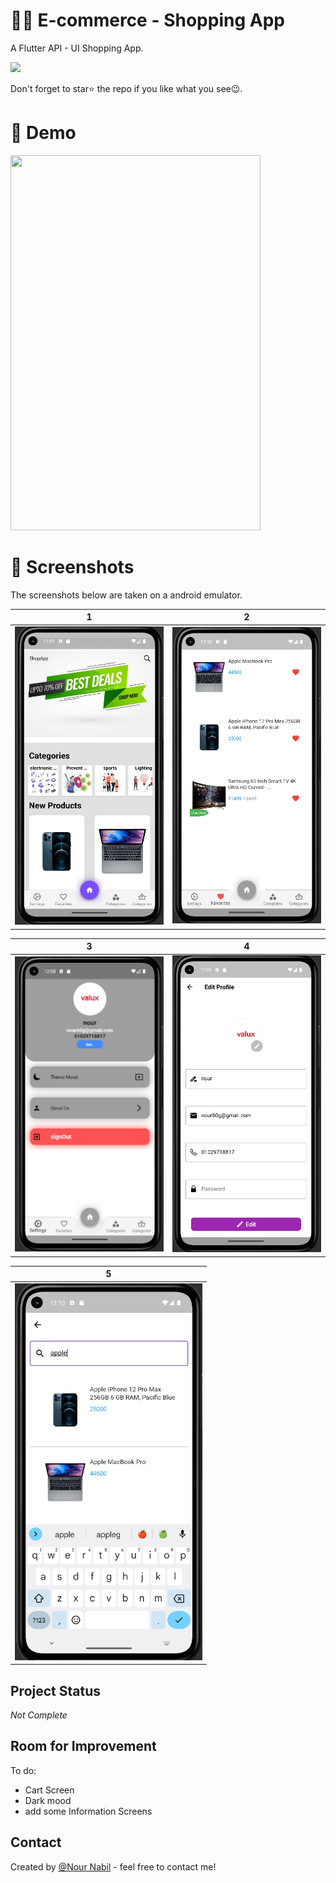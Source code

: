 # 🛒🛒 E-commerce - Shopping  App

A Flutter API - UI Shopping App.


<a href="https://drive.google.com/file/d/1nL3srKQ5wAv_8JYOZ_Zg95e-d3BuZ9V1/view?usp=sharing"><img src="https://playerzon.com/asset/download.png" width="200"></img></a>

Don't forget to star⭐ the repo if you like what you see😉.
# 🎥 Demo
<img src="REVIEW (not complete)/app review .gif" width="400" height="600">

# 📸 Screenshots
The screenshots below are taken on a android emulator.

| 1 | 2|
|------|-------|
|<img src="REVIEW (not complete)/Screenshot 2023-03-09 000817.png" width="300">|<img src="REVIEW (not complete)/Screenshot 2023-03-09 001058.png" width="300">|

| 3 | 4|
|------|-------|
|<img src="REVIEW (not complete)/Screenshot 2023-03-09 000921.png" width="300">|<img src="REVIEW (not complete)/Screenshot 2023-03-09 000942.png" width="300">|


| 5 | 
|------|
|<img src="REVIEW (not complete)/Screenshot 2023-03-09 001036.png" width="300">|



   ## Project Status
   _Not Complete_
   
   ## Room for Improvement
   To do:
   * Cart Screen
   * Dark mood
   * add some Information Screens
   
   ## Contact
Created by [@Nour Nabil](https://github.com/NourNabil2) - feel free to contact me!
